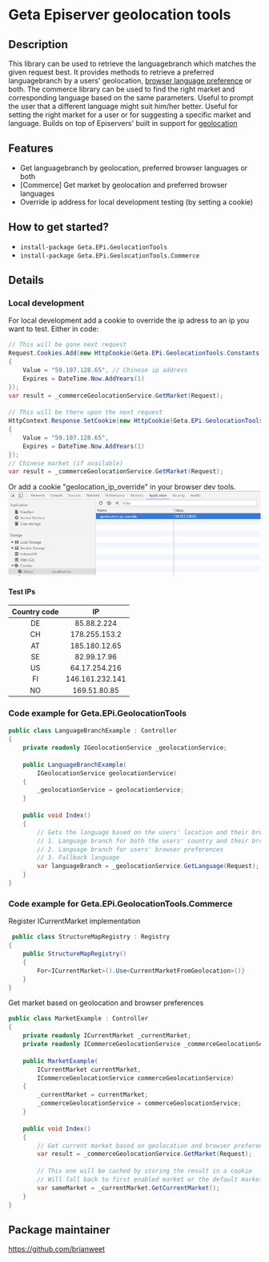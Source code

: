 # Geta Episerver geolocation tools

## Description
This library can be used to retrieve the languagebranch which matches the given request best. It provides methods to retrieve a preferred languagebranch by a users' geolocation, [browser language preference](https://www.w3.org/International/questions/qa-lang-priorities)  or both.
The commerce library can be used to find the right market and corresponding language based on the same parameters.
Useful to prompt the user that a different language might suit him/her better.
Useful for setting the right market for a user or for suggesting a specific market and language.
Builds on top of Episervers' built in support for [geolocation](https://world.episerver.com/documentation/developer-guides/CMS/personalization/Configuring-personalization/)

## Features
* Get languagebranch by geolocation, preferred browser languages or both
* [Commerce] Get market by geolocation and preferred browser languages
* Override ip address for local development testing (by setting a cookie)

## How to get started?
* ``install-package Geta.EPi.GeolocationTools``
* ``install-package Geta.EPi.GeolocationTools.Commerce``

## Details

### Local development
For local development add a cookie to override the ip adress to an ip you want to test.
Either in code:
```csharp
// This will be gone next request
Request.Cookies.Add(new HttpCookie(Geta.EPi.GeolocationTools.Constants.IPAddressOverride)
{
	Value = "59.107.128.65", // Chinese ip address
	Expires = DateTime.Now.AddYears(1)
});
var result = _commerceGeolocationService.GetMarket(Request);

// This will be there upon the next request
HttpContext.Response.SetCookie(new HttpCookie(Geta.EPi.GeolocationTools.Constants.IPAddressOverride)
{
    Value = "59.107.128.65",
    Expires = DateTime.Now.AddYears(1)
});
// Chinese market (if available)
var result = _commerceGeolocationService.GetMarket(Request);
```
Or add a cookie "geolocation_ip_override" in your browser dev tools.
![Dev tools cookie](/docs/images/cookie-dev-tools.png)

#### Test IPs

| Country code |        IP       |
|:------------:|:---------------:|
|      DE      |   85.88.2.224   |
|      CH      |  178.255.153.2  |
|      AT      |  185.180.12.65  |
|      SE      |   82.99.17.96   |
|      US      |  64.17.254.216  |
|      FI      | 146.161.232.141 |
|      NO      |   169.51.80.85  |

### Code example for Geta.EPi.GeolocationTools
```csharp
public class LanguageBranchExample : Controller
{
    private readonly IGeolocationService _geolocationService;

    public LanguageBranchExample(
        IGeolocationService geolocationService)
    {
        _geolocationService = geolocationService;
    }

    public void Index()
    {
        // Gets the language based on the users' location and their browser preferences, depending on what is available.
        // 1. Language branch for both the users' country and their browser preferences
        // 2. Language branch for users' browser preferences
        // 3. Fallback language
        var languageBranch = _geolocationService.GetLanguage(Request);
    }
}
```
### Code example for Geta.EPi.GeolocationTools.Commerce
Register ICurrentMarket implementation
```csharp
 public class StructureMapRegistry : Registry
{
    public StructureMapRegistry()
    {
        For<ICurrentMarket>().Use<CurrentMarketFromGeolocation>()}
    }
}
```
Get market based on geolocation and browser preferences
```csharp
public class MarketExample : Controller
{
    private readonly ICurrentMarket _currentMarket;
    private readonly ICommerceGeolocationService _commerceGeolocationService;

    public MarketExample(
        ICurrentMarket currentMarket, 
        ICommerceGeolocationService commerceGeolocationService)
    {
        _currentMarket = currentMarket;
        _commerceGeolocationService = commerceGeolocationService;
    }

    public void Index()
    {
        // Get current market based on geolocation and browser preferences, market, language, location can be null
        var result = _commerceGeolocationService.GetMarket(Request);
        
        // This one will be cached by storing the result in a cookie
        // Will fall back to first enabled market or the default market
        var sameMarket = _currentMarket.GetCurrentMarket();
    }
}
```

## Package maintainer
https://github.com/brianweet

